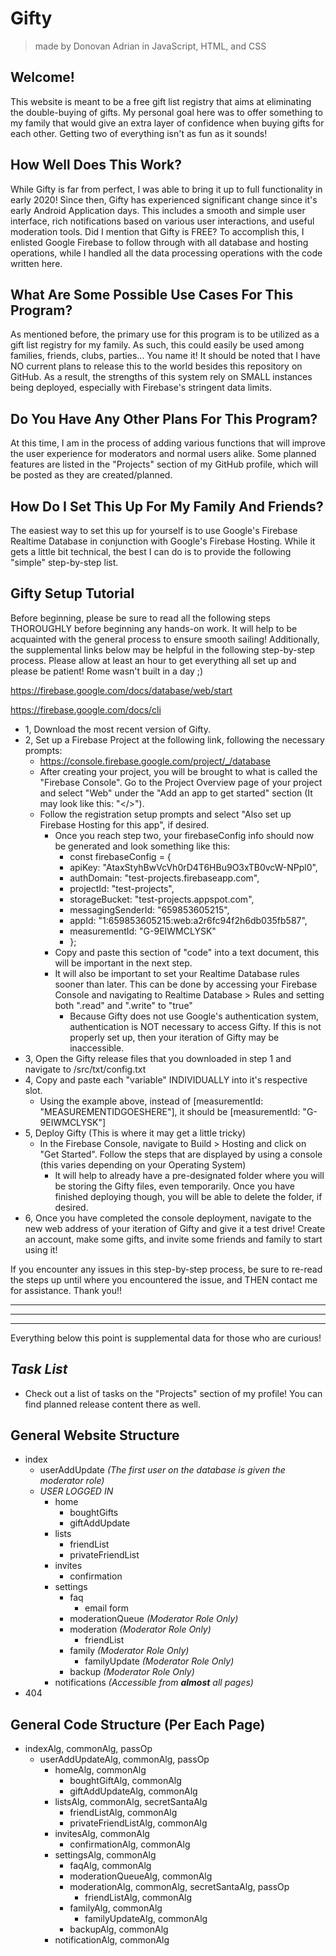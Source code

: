 # Gifty
> made by Donovan Adrian in JavaScript, HTML, and CSS


## Welcome!
This website is meant to be a free gift list registry that
aims at eliminating the double-buying of gifts. My personal
goal here was to offer something to my family that would
give an extra layer of confidence when buying gifts for each
other. Getting two of everything isn't as fun as it sounds!


## How Well Does This Work?
While Gifty is far from perfect, I was able to bring
it up to full functionality in early 2020! Since then,
Gifty has experienced significant change since it's
early Android Application days. This includes a smooth
and simple user interface, rich notifications based on
various user interactions, and useful moderation tools.
Did I mention that Gifty is FREE? To accomplish this,
I enlisted Google Firebase to follow through with all
database and hosting operations, while I handled all
the data processing operations with the code written here.


## What Are Some Possible Use Cases For This Program?
As mentioned before, the primary use for this program is to
be utilized as a gift list registry for my family. As such,
this could easily be used among families, friends, clubs, parties...
You name it! It should be noted that I have NO current plans
to release this to the world besides this repository on GitHub.
As a result, the strengths of this system rely on SMALL
instances being deployed, especially with Firebase's stringent
data limits.


## Do You Have Any Other Plans For This Program?
At this time, I am in the process of adding various functions
that will improve the user experience for moderators and normal
users alike. Some planned features are listed in the
"Projects" section of my GitHub profile, which will be posted
as they are created/planned.


## How Do I Set This Up For My Family And Friends?
The easiest way to set this up for yourself is to use
Google's Firebase Realtime Database in conjunction with
Google's Firebase Hosting. While it gets a little bit
technical, the best I can do is to provide the following
"simple" step-by-step list.


## Gifty Setup Tutorial
Before beginning, please be sure to read all the following steps
THOROUGHLY before beginning any hands-on work. It will help to be
acquainted with the general process to ensure smooth sailing!
Additionally, the supplemental links below may be helpful in the following
step-by-step process. Please allow at least an hour to get everything
all set up and please be patient! Rome wasn't built in a day ;)

https://firebase.google.com/docs/database/web/start

https://firebase.google.com/docs/cli

- 1, Download the most recent version of Gifty.
- 2, Set up a Firebase Project at the following link,
  following the necessary prompts:
  - https://console.firebase.google.com/project/_/database
  - After creating your project, you will be brought to what
    is called the "Firebase Console". Go to the Project
    Overview page of your project and select "Web" under the
    "Add an app to get started" section (It may look like this:
    "</>").
  - Follow the registration setup prompts and select "Also
    set up Firebase Hosting for this app", if desired.
    - Once you reach step two, your firebaseConfig info
      should now be generated and look something like this:
      - const firebaseConfig = {
      - apiKey: "AtaxStyhBwVcVh0rD4T6HBu9O3xTB0vcW-NPpl0",
      - authDomain: "test-projects.firebaseapp.com",
      - projectId: "test-projects",
      - storageBucket: "test-projects.appspot.com",
      - messagingSenderId: "659853605215",
      - appId: "1:659853605215:web:a2r6fc94f2h6db035fb587",
      - measurementId: "G-9EIWMCLYSK"
      - };
    - Copy and paste this section of "code" into a text
      document, this will be important in the next step.
    - It will also be important to set your Realtime Database
      rules sooner than later. This can be done by accessing your
      Firebase Console and navigating to Realtime Database > Rules
      and setting both ".read" and ".write" to "true"
      - Because Gifty does not use Google's authentication system,
        authentication is NOT necessary to access Gifty. If this is
        not properly set up, then your iteration of Gifty may be
        inaccessible.
- 3, Open the Gifty release files that you downloaded in
  step 1 and navigate to /src/txt/config.txt
- 4, Copy and paste each "variable" INDIVIDUALLY into it's
  respective slot.
  - Using the example above, instead of
    [measurementId: "MEASUREMENTIDGOESHERE"],
    it should be [measurementId: "G-9EIWMCLYSK"]
- 5, Deploy Gifty (This is where it may get a little tricky)
  - In the Firebase Console, navigate to Build > Hosting and
    click on "Get Started". Follow the steps that are displayed
    by using a console (this varies depending on your Operating
    System)
    - It will help to already have a pre-designated folder where
      you will be storing the Gifty files, even temporarily. Once
      you have finished deploying though, you will be able to delete
      the folder, if desired.
- 6, Once you have completed the console deployment, navigate
  to the new web address of your iteration of Gifty and give it
  a test drive! Create an account, make some gifts, and invite
  some friends and family to start using it!

If you encounter any issues in this step-by-step process, be sure to
re-read the steps up until where you encountered the issue, and THEN
contact me for assistance. Thank you!!


---------------------------------------------------

---------------------------------------------------

---------------------------------------------------

Everything below this point is supplemental data for those who are curious!


## ***Task List***
- Check out a list of tasks on the "Projects" section of my
  profile! You can find planned release content there
  as well.

## General Website Structure
- index
  - userAddUpdate *\(The first user on the database is given the moderator role)*
  - *USER LOGGED IN*
    - home
      - boughtGifts
      - giftAddUpdate
    - lists
      - friendList
      - privateFriendList
    - invites
      - confirmation
    - settings
      - faq
        - email form
      - moderationQueue *\(Moderator Role Only)*
      - moderation *\(Moderator Role Only)*
        - friendList
      - family *\(Moderator Role Only)*
        - familyUpdate *\(Moderator Role Only)*
      - backup *\(Moderator Role Only)*
    - notifications *\(Accessible from **almost** all pages)*
- 404

## General Code Structure (Per Each Page)

- indexAlg, commonAlg, passOp
  - userAddUpdateAlg, commonAlg, passOp
    - homeAlg, commonAlg
      - boughtGiftAlg, commonAlg
      - giftAddUpdateAlg, commonAlg
    - listsAlg, commonAlg, secretSantaAlg
      - friendListAlg, commonAlg
      - privateFriendListAlg, commonAlg
    - invitesAlg, commonAlg
      - confirmationAlg, commonAlg
    - settingsAlg, commonAlg
      - faqAlg, commonAlg
      - moderationQueueAlg, commonAlg
      - moderationAlg, commonAlg, secretSantaAlg, passOp
        - friendListAlg, commonAlg
      - familyAlg, commonAlg
        - familyUpdateAlg, commonAlg
      - backupAlg, commonAlg
    - notificationAlg, commonAlg
